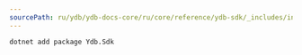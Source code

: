 ```yaml
---
sourcePath: ru/ydb/ydb-docs-core/ru/core/reference/ydb-sdk/_includes/install/cmd_dotnet.md
---
```

``` bash
dotnet add package Ydb.Sdk
```
